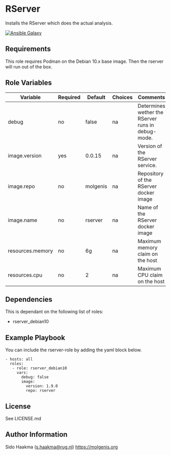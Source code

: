 RServer
=========
Installs the RServer which does the actual analysis. 

[![Ansible Galaxy](https://img.shields.io/badge/ansible-galaxy-rserver-blue.svg)](https://galaxy.ansible.com/molgenis/armadillo1/)

Requirements
------------
This role requires Podman on the Debian 10.x base image. Then the rserver will run out of the box.

Role Variables
--------------
| Variable                | Required | Default  | Choices  | Comments                                          |
|-------------------------|----------|----------|----------|---------------------------------------------------|
| debug                   | no       | false    | na       | Determines wether the RServer runs in debug-mode. |
| image.version           | yes      | 0.0.15   | na       | Version of the RServer service.                   |
| image.repo              | no       | molgenis | na       | Repository of the RServer docker image            |
| image.name              | no       | rserver  | na       | Name of the RServer docker image                  |
| resources.memory        | no       | 6g       | na       | Maximum memory claim on the host                  |
| resources.cpu           | no       | 2        | na       | Maximum CPU claim on the host                     |

Dependencies
------------
This is dependant on the following list of roles:
- rserver_debian10

Example Playbook
----------------
You can include the rserver-role by adding the yaml block below.

    - hosts: all
      roles:
       - role: rserver_debian10
         vars:
           debug: false
           image:
             version: 1.9.0
             repo: rserver
             
           
License
-------
See LICENSE.md

Author Information
------------------
Sido Haakma (s.haakma@rug.nl)
https://molgenis.org